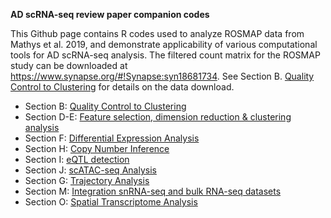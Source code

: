 **AD scRNA-seq review paper companion codes**

This Github page contains R codes used to analyze ROSMAP data from Mathys et al. 2019, and demonstrate applicability of various computational tools for AD scRNA-seq analysis.
The filtered count matrix for the ROSMAP study can be downloaded at https://www.synapse.org/#!Synapse:syn18681734. See Section B. [Quality Control to Clustering](https://songw01.github.io/AD_scRNAseq_companion/vignettes/00_qc_normalization_cluster.html) for details on the data download. 

- Section B: [Quality Control to Clustering](https://songw01.github.io/AD_scRNAseq_companion/vignettes/00_qc_normalization_cluster.html)
- Section D-E: [Feature selection, dimension reduction & clustering analysis](https://songw01.github.io/AD_scRNAseq_companion/vignettes/Sections_D_E_FeatureSelection_to_Clustering.html)
- Section F: [Differential Expression Analysis](https://songw01.github.io/AD_scRNAseq_companion/vignettes/Section_F_DEG_pipeline.html)
- Section H: [Copy Number Inference](https://songw01.github.io/AD_scRNAseq_companion/vignettes/Sections_H.CNV_Detection.html)
- Section I: [eQTL detection](https://songw01.github.io/AD_scRNAseq_companion/vignettes/Sections_I_eQTL_Detection.html)
- Section J: [scATAC-seq Analysis](https://songw01.github.io/AD_scRNAseq_companion/vignettes/Sections_I_eQTL_Detection.html)
- Section G: [Trajectory Analysis](https://songw01.github.io/AD_scRNAseq_companion/vignettes/Section_J_scATACseq_analysis.html)
- Section M: [Integration snRNA-seq and bulk RNA-seq datasets](https://songw01.github.io/AD_scRNAseq_companion/vignettes/Section_M_bulk_deconvolution.html)
- Section O: [Spatial Transcriptome Analysis](https://songw01.github.io/AD_scRNAseq_companion/vignettes/Section_O_Spatial_Transcriptome.html)
